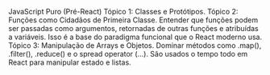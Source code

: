 JavaScript Puro (Pré-React)
Tópico 1: Classes e Protótipos. 
Tópico 2: Funções como Cidadãos de Primeira Classe. Entender que funções
podem ser passadas como argumentos, retornadas de outras funções e atribuídas a
variáveis. Isso é a base do paradigma funcional que o React moderno usa.
Tópico 3: Manipulação de Arrays e Objetos. Dominar métodos como .map(),
.filter(), .reduce() e o spread operator (...). São usados o tempo todo em React para
manipular estado e listas.